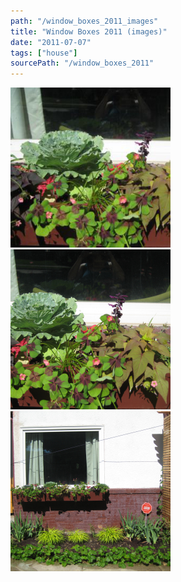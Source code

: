 ```yaml
---
path: "/window_boxes_2011_images"
title: "Window Boxes 2011 (images)"
date: "2011-07-07"
tags: ["house"]
sourcePath: "/window_boxes_2011"
---
```


 ![window_box_1_1.jpeg_hexagon.jpeg](window_box_1_1.jpeg_hexagon.jpeg) ![window_box_1.jpg_hexagon.jpeg](window_box_1.jpg_hexagon.jpeg) ![window_box_2.jpg_hexagon.jpeg](window_box_2.jpg_hexagon.jpeg)